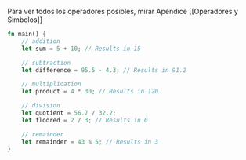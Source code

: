 Para ver todos los operadores posibles, mirar Apendice [[Operadores y Simbolos]]
```rust
fn main() {
    // addition
    let sum = 5 + 10; // Results in 15

    // subtraction
    let difference = 95.5 - 4.3; // Results in 91.2

    // multiplication
    let product = 4 * 30; // Results in 120

    // division
    let quotient = 56.7 / 32.2;
    let floored = 2 / 3; // Results in 0

    // remainder
    let remainder = 43 % 5; // Results in 3
}
```

